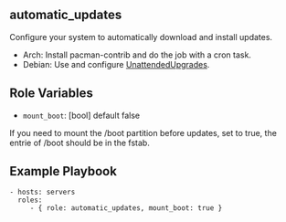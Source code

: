 automatic_updates
----------------

Configure your system to automatically download and install updates.

+ Arch: Install pacman-contrib and do the job with a cron task.
+ Debian: Use and configure [UnattendedUpgrades](https://wiki.debian.org/UnattendedUpgrades).

Role Variables
--------------

- `mount_boot`: [bool] default false

If you need to mount the /boot partition before updates, set to true, the entrie of /boot should be in the fstab.

Example Playbook
----------------

    - hosts: servers
      roles:
         - { role: automatic_updates, mount_boot: true }

